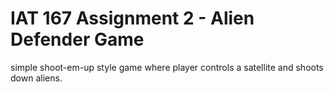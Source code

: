 # IAT 167 Assignment 2 - Alien Defender Game
simple shoot-em-up style game where player controls a satellite and shoots down aliens. 

